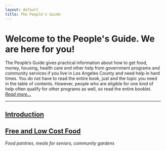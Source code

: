 ```yaml
---
layout: default
title: The People's Guide
---
```


# Welcome to the People's Guide. We are here for you!

The People’s Guide gives practical information about how to get food, money, housing, health care and other help from government programs and community services if you live in Los Angeles County and need help in hard times. You do not have to read the entire book, just and the topic you need in the table of contents. However, people who are eligible for one kind of help often qualify for other programs as well, so read the entire booklet. *[Read more...](topics/introduction.html)*

- - -

<div class="topics" markdown="1">

## [Introduction](topics/introduction.html)

## [Free and Low Cost Food](topics/free-and-low-cost-food.html)
*Food pantries, meals for seniors, community gardens*

</div>